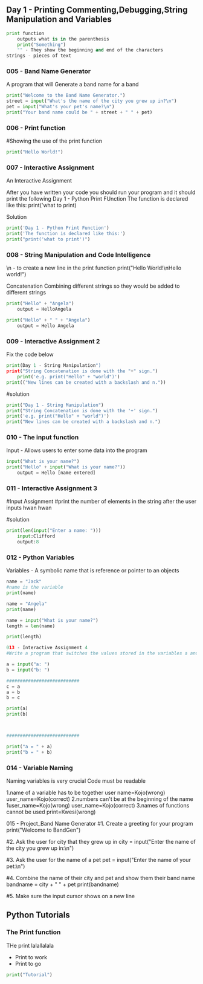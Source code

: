 ## Day 1 - Printing Commenting,Debugging,String Manipulation and Variables

```Python
print function
    outputs what is in the parenthesis
    print("Something")
    "" - They show the beginning and end of the characters
strings - pieces of text
```

### 005 - Band Name Generator

A program that will Generate a band name for a band
```Python
print("Welcome to the Band Name Generator.")
street = input("What's the name of the city you grew up in?\n")
pet = input("What's your pet's name?\n")
print("Your band name could be " + street + " " + pet)
```

### 006 - Print function
#Showing the use of the print function
```Python
print("Hello World!")
```

### 007 - Interactive Assignment
An Interactive Assignment

After you have written your code you should run your program and it should print the following
Day 1 - Python Print FUnction
The function is declared like this:
print('what to print)

Solution
```Python
print('Day 1 - Python Print Function')
print('The function is declared like this:')
print("print('what to print')")
```

### 008 - String Manipulation and Code Intelligence
\n - to create a new line in the print function
print("Hello World!\nHello world!")

Concatenation
Combining different strings so they would be added to different strings
```Python
print("Hello" + "Angela")
    output = HelloAngela

print("Hello" + " " + "Angela")
    output = Hello Angela
```


### 009 - Interactive Assignment 2
Fix the code below
```Python
print(Day 1 - String Manipulation")
print("String Concatenation is done with the "+" sign.")
    print('e.g. print("Hello" + "world")')
print(("New lines can be created with a backslash and n."))
```
#solution
```Python
print("Day 1 - String Manipulation")
print("String Concatenation is done with the '+' sign.")
print('e.g. print("Hello" + "world")')
print("New lines can be created with a backslash and n.")
```

### 010 - The input function
Input - Allows users to enter some data into the program
```Python
input("What is your name?")
print("Hello" + input("What is your name?"))
    output = Hello [name entered]
```

### 011 - Interactive Assignment 3
#Input Assignment
#print the number of elements in the string after the user inputs hwan hwan

#solution
```Python
print(len(input("Enter a name: ")))
    input:Clifford
    output:8
```

### 012 - Python Variables
Variables - A symbolic name that is reference or pointer to an objects

```Python
name = "Jack"
#name is the variable
print(name)

name = "Angela"
print(name)

name = input("What is your name?")
length = len(name)

print(length)

013 - Interactive Assignment 4
#Write a program that switches the values stored in the variables a and b

a = input("a: ")
b = input("b: ")

###########################
c = a
a = b
b = c

print(a)
print(b)



###########################

print("a = " + a)
print("b = " + b)
```

### 014 - Variable Naming
Naming variables is very crucial
Code must be readable

1.name of a variable has to be together
    user name=Kojo(wrong)
    user_name=Kojo(correct)
2.numbers can't be at the beginning of the name
    1user_name=Kojo(wrong)
    user_name=Kojo(correct)
3.names of functions cannot be used
    print=Kwesi(wrong)

015 - Project_Band Name Generator
#1. Create a greeting for your program
print("Welcome to BandGen")

#2. Ask the user for city that they grew up in
city = input("Enter the name of the city you grew up in:\n")

#3. Ask the user for the name of a pet
pet = input("Enter the name of your pet:\n")

#4. Combine the name of their city and pet and show them their band name
bandname = city + " " + pet
print(bandname)

#5. Make sure the input cursor shows on a new line


## Python Tutorials
### The Print function
THe print lalallalala
- Print to work
- Print to go

``` Python
print("Tutorial")
```